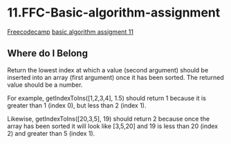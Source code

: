 # 11.FFC-Basic-algorithm-assignment
[Freecodecamp](https://www.freecodecamp.org/) [basic algorithm assigment 11](https://learn.freecodecamp.org/javascript-algorithms-and-data-structures/basic-algorithm-scripting/where-do-i-belong/)

## Where do I Belong

Return the lowest index at which a value (second argument) should be inserted into an array (first argument) once it has been sorted. The returned value should be a number.

For example, getIndexToIns([1,2,3,4], 1.5) should return 1 because it is greater than 1 (index 0), but less than 2 (index 1).

Likewise, getIndexToIns([20,3,5], 19) should return 2 because once the array has been sorted it will look like [3,5,20] and 19 is less than 20 (index 2) and greater than 5 (index 1).
